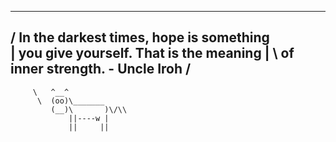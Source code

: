   _______________________________________
/ In the darkest times, hope is something \
| you give yourself. That is the meaning  |
\ of inner strength.       - Uncle Iroh  /
  ---------------------------------------
         \   ^__^ 
          \  (oo)\_______
             (__)\       )\/\\
                 ||----w |
                 ||     ||
    
